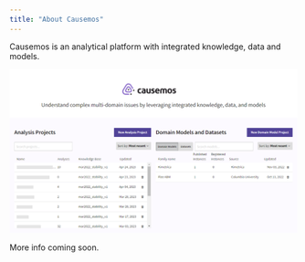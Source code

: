 ```yaml
---
title: "About Causemos"
---
```


Causemos is an analytical platform with integrated knowledge, data and models.

![The Causemos home screen with a list of analysis projects and domain models](img/causemos-home.png)

More info coming soon.